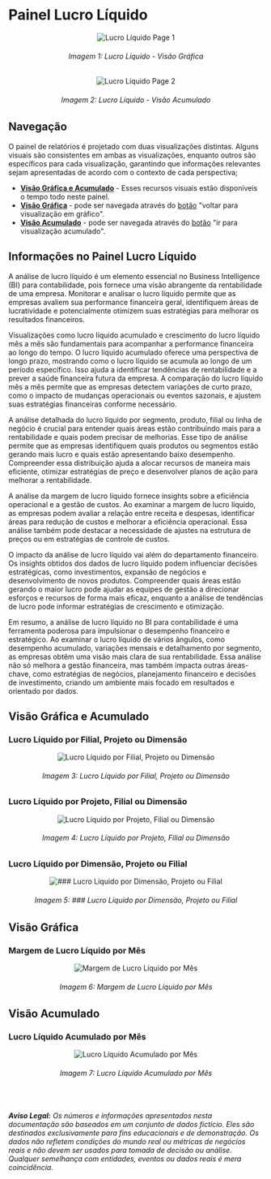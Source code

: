 # Painel Lucro Líquido

<p><div align="center">
  <img src="../../assets/con/con_ll_page1.png" alt="Lucro Líquido Page 1">
  <h6>Imagem 1: Lucro Líquido - Visão Gráfica</h6>
  <img src="../../assets/con/con_ll_page2.png" alt="Lucro Líquido Page 2">
  <h6>Imagem 2: Lucro Líquido - Visão Acumulado</h6>
</div></p>

## Navegação

O painel de relatórios é projetado com duas visualizações distintas. Alguns visuais são consistentes em ambas as visualizações, enquanto outros são específicos para cada visualização, garantindo que informações relevantes sejam apresentadas de acordo com o contexto de cada perspectiva;

- **[Visão Gráfica e Acumulado](https://idea-technology-it.github.io/docs-idea/contabilidade/lucro_liquido/#visao-grafica-e-acumulado)** - Esses recursos visuais estão disponíveis o tempo todo neste painel.
- **[Visão Gráfica](https://idea-technology-it.github.io/docs-idea/contabilidade/lucro_liquido/#visao-grafica)** - pode ser navegada através do [botão](https://idea-technology-it.github.io/docs-idea/contabilidade/intro/#botoes-para-diferentes-visoes) "voltar para visualização em gráfico".
- **[Visão Acumulado](https://idea-technology-it.github.io/docs-idea/contabilidade/lucro_liquido/#visao-acumulado)** - pode ser navegada através do [botão](https://idea-technology-it.github.io/docs-idea/contabilidade/intro/#botoes-para-diferentes-visoes) "ir para visualização acumulado".

## Informações no Painel Lucro Líquido

A análise de lucro líquido é um elemento essencial no Business Intelligence (BI) para contabilidade, pois fornece uma visão abrangente da rentabilidade de uma empresa. Monitorar e analisar o lucro líquido permite que as empresas avaliem sua performance financeira geral, identifiquem áreas de lucratividade e potencialmente otimizem suas estratégias para melhorar os resultados financeiros.

Visualizações como lucro líquido acumulado e crescimento do lucro líquido mês a mês são fundamentais para acompanhar a performance financeira ao longo do tempo. O lucro líquido acumulado oferece uma perspectiva de longo prazo, mostrando como o lucro líquido se acumula ao longo de um período específico. Isso ajuda a identificar tendências de rentabilidade e a prever a saúde financeira futura da empresa. A comparação do lucro líquido mês a mês permite que as empresas detectem variações de curto prazo, como o impacto de mudanças operacionais ou eventos sazonais, e ajustem suas estratégias financeiras conforme necessário.

A análise detalhada do lucro líquido por segmento, produto, filial ou linha de negócio é crucial para entender quais áreas estão contribuindo mais para a rentabilidade e quais podem precisar de melhorias. Esse tipo de análise permite que as empresas identifiquem quais produtos ou segmentos estão gerando mais lucro e quais estão apresentando baixo desempenho. Compreender essa distribuição ajuda a alocar recursos de maneira mais eficiente, otimizar estratégias de preço e desenvolver planos de ação para melhorar a rentabilidade.

A análise da margem de lucro líquido fornece insights sobre a eficiência operacional e a gestão de custos. Ao examinar a margem de lucro líquido, as empresas podem avaliar a relação entre receita e despesas, identificar áreas para redução de custos e melhorar a eficiência operacional. Essa análise também pode destacar a necessidade de ajustes na estrutura de preços ou em estratégias de controle de custos.

O impacto da análise de lucro líquido vai além do departamento financeiro. Os insights obtidos dos dados de lucro líquido podem influenciar decisões estratégicas, como investimentos, expansão de negócios e desenvolvimento de novos produtos. Compreender quais áreas estão gerando o maior lucro pode ajudar as equipes de gestão a direcionar esforços e recursos de forma mais eficaz, enquanto a análise de tendências de lucro pode informar estratégias de crescimento e otimização.

Em resumo, a análise de lucro líquido no BI para contabilidade é uma ferramenta poderosa para impulsionar o desempenho financeiro e estratégico. Ao examinar o lucro líquido de vários ângulos, como desempenho acumulado, variações mensais e detalhamento por segmento, as empresas obtêm uma visão mais clara de sua rentabilidade. Essa análise não só melhora a gestão financeira, mas também impacta outras áreas-chave, como estratégias de negócios, planejamento financeiro e decisões de investimento, criando um ambiente mais focado em resultados e orientado por dados.

## Visão Gráfica e Acumulado

### Lucro Líquido por Filial, Projeto ou Dimensão

<div align="center">
  <img src="../../assets/con/con_ll_filial.png" alt="Lucro Líquido por Filial, Projeto ou Dimensão">
  <h6>Imagem 3: Lucro Líquido por Filial, Projeto ou Dimensão</h6>
</div>



### Lucro Líquido por Projeto, Filial ou Dimensão

<div align="center">
  <img src="../../assets/con/con_ll_projeto.png" alt="Lucro Líquido por Projeto, Filial ou Dimensão">
  <h6>Imagem 4: Lucro Líquido por Projeto, Filial ou Dimensão</h6>
</div>



### Lucro Líquido por Dimensão, Projeto ou Filial

<div align="center">
  <img src="../../assets/con/con_ll_dim.png" alt="### Lucro Líquido por Dimensão, Projeto ou Filial">
  <h6>Imagem 5: ### Lucro Líquido por Dimensão, Projeto ou Filial</h6>
</div>



## Visão Gráfica

### Margem de Lucro Líquido por Mês

<div align="center">
  <img src="../../assets/con/con_ll_lr.png" alt="Margem de Lucro Líquido por Mês">
  <h6>Imagem 6: Margem de Lucro Líquido por Mês</h6>
</div>



## Visão Acumulado

### Lucro Líquido Acumulado por Mês

<div align="center">
  <img src="../../assets/con/con_ll_acumulado.png" alt="Lucro Líquido Acumulado por Mês">
  <h6>Imagem 7: Lucro Líquido Acumulado por Mês</h6>
</div>




<br><br>
***Aviso Legal:** Os números e informações apresentados nesta documentação são baseados em um conjunto de dados fictício. Eles são destinados exclusivamente para fins educacionais e de demonstração. Os dados não refletem condições do mundo real ou métricas de negócios reais e não devem ser usados ​​para tomada de decisão ou análise. Qualquer semelhança com entidades, eventos ou dados reais é mera coincidência.*
